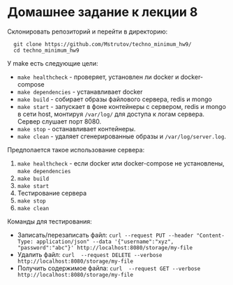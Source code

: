 # Домашнее задание к лекции 8

Склонировать репозиторий и перейти в директорию:
```
  git clone https://github.com/Mstrutov/techno_minimum_hw9/
  cd techno_minimum_hw9
```

У make есть следующие цели:
- `make healthcheck` - проверяет, установлен ли docker и docker-compose
- `make dependencies` - устанавливает docker
- `make build` - собирает образы файлового сервера, redis и mongo
- `make start` - запускает в фоне контейнеры с сервером, redis и mongo в сети host, монтируя `/var/log/` для доступа к логам сервера. Сервер слушает порт 8080.
- `make stop` - останавливает контейнеры.
- `make clean` - удаляет сгенерированные образы и `/var/log/server.log`.

Предполается такое использование сервера:
1. `make healthcheck` - если docker или docker-compose не установлены, `make dependencies`
2. `make build`
3. `make start`
4. Тестирование сервера
5. `make stop`
6. `make clean`

Команды для тестирования:
- Записать/перезаписать файл: `curl --request PUT --header "Content-Type: application/json" --data '{"username":"xyz", "password":"abc"}' http://localhost:8080/storage/my-file`
- Удалить файл: `curl  --request DELETE --verbose http://localhost:8080/storage/my-file`
- Получить содержимое файла: `curl  --request GET --verbose http://localhost:8080/storage/my-file`
